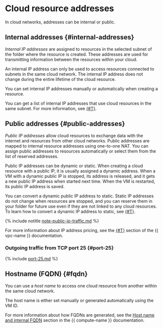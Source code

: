 # Cloud resource addresses

In cloud networks, addresses can be internal or public.

## Internal addresses {#internal-addresses}

_Internal IP addresses_ are assigned to resources in the selected subnet of the folder where the resource is created. These addresses are used for transmitting information between the resources within your cloud.

An internal IP address can only be used to access resources connected to subnets in the same cloud network. The internal IP address does not change during the entire lifetime of the cloud resource.

You can set internal IP addresses manually or automatically when creating a resource.

You can get a list of internal IP addresses that use cloud resources in the same subnet. For more information, see [{#T}](../operations/subnet-used-addresses.md).

## Public addresses {#public-addresses}

_Public IP addresses_ allow cloud resources to exchange data with the internet and resources from other cloud networks. Public addresses are mapped to internal resource addresses using one-to-one NAT. You can assign public addresses to resources automatically or select them from the list of reserved addresses.

Public IP addresses can be dynamic or static. When creating a cloud resource with a public IP, it is usually assigned a dynamic address. When a VM with a dynamic public IP is stopped, its address is released, and it gets a new public IP address when started next time. When the VM is restarted, its public IP address is saved.

You can convert a dynamic public IP address to static. Static IP addresses do not change when resources are stopped, and you can reserve them in your folder for future use even if they are not linked to any cloud resources. To learn how to convert a dynamic IP address to static, see [{#T}](../../compute/operations/vm-control/vm-set-static-ip.md).

{% include notitle [note-public-ip-traffic.md](../../_includes/pricing/note-public-ip-traffic.md) %}


For more information about IP address pricing, see the [{#T}](../pricing.md#prices-public-ip) section of the {{ vpc-name }} documentation.



### Outgoing traffic from TCP port 25 {#port-25}

{% include [port-25.md](../../_includes/vpc/port-25.md) %}

## Hostname (FQDN) {#fqdn}

You can use a _host name_ to access one cloud resource from another within the same cloud network.

The host name is either set manually or generated automatically using the VM ID.

For more information about how FQDNs are generated, see the [Host name and internal FQDN](../../compute/concepts/network.md#hostname) section in the {{ compute-name }} documentation.
